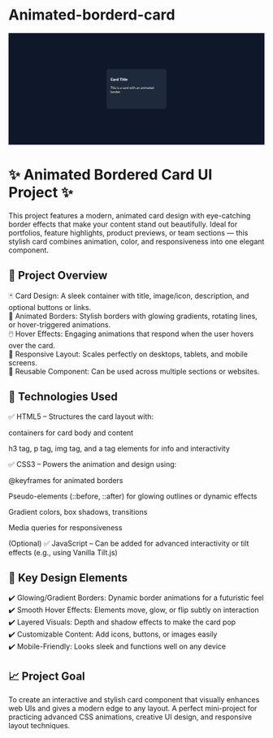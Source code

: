 # Animated-borderd-card

![image](https://github.com/dabhijanvi/Animated-borderd-card/blob/9a08056cc7d54ec1b721a7f77631d99411476574/animated-card.png)

# ✨ Animated Bordered Card UI Project ✨

This project features a modern, animated card design with eye-catching border effects that make your content stand out beautifully. Ideal for portfolios, feature highlights, product previews, or team sections — this stylish card combines animation, color, and responsiveness into one elegant component.


## 🌟 Project Overview

🃏 Card Design: A sleek container with title, image/icon, description, and optional buttons or links.<br>
🌈 Animated Borders: Stylish borders with glowing gradients, rotating lines, or hover-triggered animations.<br>
🖱️ Hover Effects: Engaging animations that respond when the user hovers over the card.<br>
📱 Responsive Layout: Scales perfectly on desktops, tablets, and mobile screens.<br>
🧩 Reusable Component: Can be used across multiple sections or websites.<br>


## 🎨 Technologies Used

✅ HTML5 – Structures the card layout with:<br>

<div> containers for card body and content<br>

h3 tag, p tag, img tag, and a tag elements for info and interactivity<br>

✅ CSS3 – Powers the animation and design using:<br>

@keyframes for animated borders<br>

Pseudo-elements (::before, ::after) for glowing outlines or dynamic effects<br>

Gradient colors, box shadows, transitions<br>

Media queries for responsiveness<br>

(Optional) ✅ JavaScript – Can be added for advanced interactivity or tilt effects (e.g., using Vanilla Tilt.js)<br>


## 🚀 Key Design Elements

✔️ Glowing/Gradient Borders: Dynamic border animations for a futuristic feel<br>
✔️ Smooth Hover Effects: Elements move, glow, or flip subtly on interaction<br>
✔️ Layered Visuals: Depth and shadow effects to make the card pop<br>
✔️ Customizable Content: Add icons, buttons, or images easily<br>
✔️ Mobile-Friendly: Looks sleek and functions well on any device<br>

## 📈 Project Goal

To create an interactive and stylish card component that visually enhances web UIs and gives a modern edge to any layout. A perfect mini-project for practicing advanced CSS animations, creative UI design, and responsive layout techniques.

